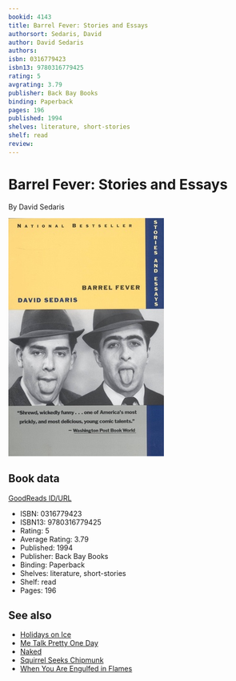 ```yaml
---
bookid: 4143
title: Barrel Fever: Stories and Essays
authorsort: Sedaris, David
author: David Sedaris
authors: 
isbn: 0316779423
isbn13: 9780316779425
rating: 5
avgrating: 3.79
publisher: Back Bay Books
binding: Paperback
pages: 196
published: 1994
shelves: literature, short-stories
shelf: read
review: 
---
```


# Barrel Fever: Stories and Essays

By David Sedaris

![](../../assets/bookcovers/1453273003l/4143._SY475_.jpg)

## Book data

[GoodReads ID/URL](https://www.goodreads.com/book/show/4143)

- ISBN: 0316779423
- ISBN13: 9780316779425
- Rating: 5
- Average Rating: 3.79
- Published: 1994
- Publisher: Back Bay Books
- Binding: Paperback
- Shelves: literature, short-stories
- Shelf: read
- Pages: 196


## See also

- [Holidays on Ice](Holidays_on_Ice.md)
- [Me Talk Pretty One Day](Me_Talk_Pretty_One_Day.md)
- [Naked](Naked.md)
- [Squirrel Seeks Chipmunk](Squirrel_Seeks_Chipmunk.md)
- [When You Are Engulfed in Flames](When_You_Are_Engulfed_in_Flames.md)
